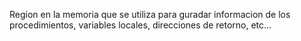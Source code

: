 Region en la memoria que se utiliza para guradar informacion de los procedimientos, variables locales, direcciones de retorno, etc...